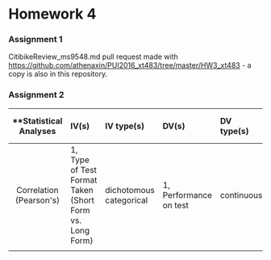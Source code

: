 # Homework 4

### Assignment 1

CitibikeReview_ms9548.md pull request made with https://github.com/athenaxin/PUI2016_xt483/tree/master/HW3_xt483 - a
copy is also in this repository.

### Assignment 2

| **Statistical Analyses	|  IV(s)  |  IV type(s) |  DV(s)  |  DV type(s)  |  Control Var | Control Var type  | Question to be answered | _H0_ | alpha | link to paper **| 
|:----------:|:----------|:------------|:-------------|:-------------|:------------|:------------- |:------------------|:----:|:-------:|:-------|
Correlation (Pearson's)	| 1, Type of Test Format Taken (Short Form vs. Long Form) | dichotomous categorical | 1, Performance on test| continuous | None | N/A | 	Short test is equally efficient at predicting executive-function capacity as long test.  | H0: Short Test Efficiency < Long Test Efficiency  | Not Given | [Evaluation of a Short-Form of the Berg Card Sorting Test](http://journals.plos.org/plosone/article?id=10.1371/journal.pone.0063885) |
  |||||||||
